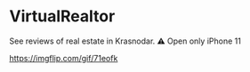 # VirtualRealtor
See reviews of real estate in Krasnodar. ⚠️ Open only iPhone 11

https://imgflip.com/gif/71eofk
